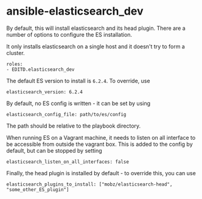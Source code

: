 # ansible-elasticsearch_dev

By default, this will install elasticsearch and its head plugin. There are a number
of options to configure the ES installation.

It only installs elasticsearch on a single host and it doesn't try to form a cluster.

```
roles:
- EDITD.elasticsearch_dev
```

The default ES version to install is `6.2.4`. To override, use

```
elasticsearch_version: 6.2.4
```

By default, no ES config is written - it can be set by using

```
elasticsearch_config_file: path/to/es/config
```

The path should be relative to the playbook directory.

When running ES on a Vagrant machine, it needs to listen on all interface to be
accessible from outside the vagrant box. This is added to the config by default,
but can be stopped by setting

```
elasticsearch_listen_on_all_interfaces: false
```

Finally, the head plugin is installed by default - to override this, you can use

```
elasticsearch_plugins_to_install: ["mobz/elasticsearch-head", "some_other_ES_plugin"]
```
